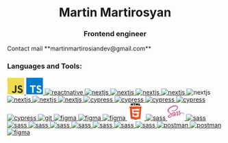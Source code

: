  <h1 align="center">Martin Martirosyan</h1>
    <h3 align="center">Frontend engineer</h3>
    <span>Contact mail **martinmartirosiandev@gmail.com**</span>
    <h3 align="left">Languages and Tools:</h3>
    <p align="left">
      <a
        href="https://developer.mozilla.org/en-US/docs/Web/JavaScript"
        target="blank"
        rel="noreferrer"
      >
        <img
          src="https://raw.githubusercontent.com/devicons/devicon/master/icons/javascript/javascript-original.svg"
          alt="javascript"
          width="40"
          height="40"
        />
      </a>
      <a
        href="https://www.typescriptlang.org/"
        target="_blank"
        rel="noreferrer"
      >
        <img
          src="https://raw.githubusercontent.com/devicons/devicon/master/icons/typescript/typescript-original.svg"
          alt="typescript"
          width="40"
          height="40"
        />
      </a>
      <a href="https://react.dev/" target="_blank" rel="noreferrer">
        <img
          src="https://reactnative.dev/img/header_logo.svg"
          alt="reactnative"
          width="40"
          height="40"
        />
      </a>
      <a
        href="https://nextjs.org/"
        target="_blank"
        rel="noreferrer"
        style="background-color: aliceblue"
      >
        <img
          src="https://cdn.worldvectorlogo.com/logos/nextjs-2.svg"
          alt="nextjs"
          width="40"
          height="40"
        />
      </a>
      <a href="https://redux.js.org/" target="_blank" rel="noreferrer">
        <img
          src="https://everyday.codes/wp-content/uploads/2020/01/0-U2DmhXYumRyXH6X1.png"
          alt="nextjs"
          width="40"
          height="40"
        />
      </a>
      <a
        href="https://mobx.js.org/README.html"
        target="_blank"
        rel="noreferrer"
      >
        <img
          src="https://mobx.js.org/img/mobx.png"
          alt="nextjs"
          width="40"
          height="40"
        />
      </a>
      <a href="https://graphql.org/" target="_blank" rel="noreferrer">
        <img
          src="https://upload.wikimedia.org/wikipedia/commons/thumb/1/17/GraphQL_Logo.svg/1200px-GraphQL_Logo.svg.png"
          alt="nextjs"
          width="40"
          height="40"
        />
      </a>
      <a rel="noreferrer">
        <img
          src="https://i.etsystatic.com/30965494/r/il/3d9bce/3526008378/il_fullxfull.3526008378_qsce.jpg"
          alt="nextjs"
          width="40"
          height="40"
        />
      </a>
      <a
        href="https://firebase.google.com/?gad_source=1&gclid=Cj0KCQjw9Km3BhDjARIsAGUb4nzBBoskAPibk0rlqvyzxgGDfxTcncNT6seOLghNo7EsPtrAFYGOC4MaAp7KEALw_wcB&gclsrc=aw.ds"
        target="_blank"
        rel="noreferrer"
      >
        <img
          src="https://miro.medium.com/v2/resize:fit:300/1*R4c8lHBHuH5qyqOtZb3h-w.png"
          alt="nextjs"
          width="40"
          height="40"
        />
      </a>
      <a href="https://jestjs.io/" target="_blank" rel="noreferrer">
        <img
          src="https://www.remoterocketship.com/images/blog/Jest-icon-for-blog.jpg"
          alt="nextjs"
          width="40"
          height="40"
        />
      </a>
      <a
        href="https://testing-library.com/docs/react-testing-library/intro/"
        target="_blank"
        rel="noreferrer"
      >
        <img
          src="https://www.npmjs.com/npm-avatar/eyJhbGciOiJIUzI1NiIsInR5cCI6IkpXVCJ9.eyJhdmF0YXJVUkwiOiJodHRwczovL3MuZ3JhdmF0YXIuY29tL2F2YXRhci8yZjJlZGE1Zjk5MDg4ZjlhMmJkM2M3ZDY1Nzc1ZjMyMz9zaXplPTQ5NiZkZWZhdWx0PXJldHJvIn0.GK_iK0AfcN-AIa-cw34YqonuoTowfc-ZngV-e_00PGY"
          alt="nextjs"
          width="40"
          height="40"
        />
      </a>
      <a href="https://www.cypress.io" target="_blank" rel="noreferrer">
        <img
          src="https://raw.githubusercontent.com/simple-icons/simple-icons/6e46ec1fc23b60c8fd0d2f2ff46db82e16dbd75f/icons/cypress.svg"
          alt="cypress"
          width="40"
          height="40"
        />
      </a>
      <a href="https://storybook.js.org/" target="_blank" rel="noreferrer">
        <img
          src="https://static-00.iconduck.com/assets.00/storybook-icon-icon-1645x2048-ir1mrc43.png"
          alt="cypress"
          width="40"
          height="40"
        />
      </a>
      <a href="https://eslint.org/" target="_blank" rel="noreferrer">
        <img
          src="https://images.credly.com/images/e6eebd0c-6a17-4c06-b172-02ca9f6beb06/eslint.png"
          alt="cypress"
          width="40"
          height="40"
        />
      </a>
      <a href="https://prettier.io/docs/en/" target="_blank" rel="noreferrer">
        <img
          src="https://prettier.io/icon.png"
          alt="cypress"
          width="40"
          height="40"
        />
      </a>
      <a href="https://webpack.js.org/" target="_blank" rel="noreferrer">
        <img
          src="https://repository-images.githubusercontent.com/76603199/0d36ee00-8030-11e9-9d07-c393f6039471"
          alt="cypress"
          width="40"
          height="40"
        />
      </a>
      <a href="https://git-scm.com/" target="_blank" rel="noreferrer">
        <img
          src="https://www.vectorlogo.zone/logos/git-scm/git-scm-icon.svg"
          alt="git"
          width="40"
          height="40"
        />
      </a>
      <a href="https://ant.design/" target="_blank" rel="noreferrer">
        <img
          src="https://www.christopherkao.me/content/images/2022/01/68747470733a2f2f67772e616c697061796f626a656374732e636f6d2f7a6f732f726d73706f7274616c2f4b4470677667754d704766716148506a6963524b2e737667.svg"
          alt="figma"
          width="40"
          height="40"
        />
      </a>
      <a href="https://tailwindcss.com/" target="_blank" rel="noreferrer">
        <img
          src="https://w7.pngwing.com/pngs/293/485/png-transparent-tailwind-css-hd-logo.png"
          alt="figma"
          width="40"
          height="40"
        />
      </a>
      <a href="https://getbootstrap.com/" target="_blank" rel="noreferrer">
        <img
          src="https://upload.wikimedia.org/wikipedia/commons/thumb/b/b2/Bootstrap_logo.svg/800px-Bootstrap_logo.svg.png"
          alt="figma"
          width="40"
          height="40"
        />
      </a>
      <a href="https://www.w3.org/html/" target="_blank" rel="noreferrer">
        <img
          src="https://raw.githubusercontent.com/devicons/devicon/master/icons/html5/html5-original-wordmark.svg"
          alt="html5"
          width="40"
          height="40"
        />
      </a>
      <a
        href="https://developer.mozilla.org/en-US/docs/Web/CSS"
        target="_blank"
        rel="noreferrer"
      >
        <img
          src="https://upload.wikimedia.org/wikipedia/commons/d/d5/CSS3_logo_and_wordmark.svg"
          alt="sass"
          width="40"
          height="40"
        />
      </a>
      <a href="https://sass-lang.com" target="_blank" rel="noreferrer">
        <img
          src="https://raw.githubusercontent.com/devicons/devicon/master/icons/sass/sass-original.svg"
          alt="sass"
          width="40"
          height="40"
        />
      </a>
      <a href="https://nodejs.org/en" target="_blank" rel="noreferrer">
        <img
          src="https://upload.wikimedia.org/wikipedia/commons/thumb/7/7e/Node.js_logo_2015.svg/2560px-Node.js_logo_2015.svg.png"
          alt="sass"
          width="100"
          height="40"
        />
      </a>
      <a href="https://nestjs.com/" target="_blank" rel="noreferrer">
        <img
          src="https://nestjs.com/img/logo-small.svg"
          alt="sass"
          width="40"
          height="40"
        />
      </a>
      <a href="https://expressjs.com/" target="_blank" rel="noreferrer">
        <img
          src="https://w7.pngwing.com/pngs/925/447/png-transparent-express-js-node-js-javascript-mongodb-node-js-text-trademark-logo.png"
          alt="sass"
          width="40"
          height="40"
        />
      </a>
      <a href="https://www.mysql.com/" target="_blank" rel="noreferrer">
        <img
          src="https://cdn.clever-cloud.com/uploads/2023/03/mysql.svg"
          alt="sass"
          width="40"
          height="40"
        />
      </a>
      <a href="https://typeorm.io/" target="_blank" rel="noreferrer">
        <img
          src="https://seeklogo.com/images/T/typeorm-logo-F243B34DEE-seeklogo.com.png"
          alt="sass"
          width="40"
          height="40"
        />
      </a>
      <a href="https://www.mongodb.com/" target="_blank" rel="noreferrer">
        <img
          src="https://studio3t.com/wp-content/uploads/2020/09/introduction-to-mongodb-1024x278.png"
          alt="sass"
          width="70"
          height="40"
        />
      </a>
      <a
        href="https://www.atlassian.com/software/jira"
        target="_blank"
        rel="noreferrer"
      >
        <img
          src="https://w7.pngwing.com/pngs/992/738/png-transparent-jira-hd-logo-thumbnail.png"
          alt="sass"
          width="40"
          height="40"
        />
      </a>
      <a href="https://trello.com/" target="_blank" rel="noreferrer">
        <img
          src="https://cdn-icons-png.flaticon.com/512/6124/6124991.png"
          alt="sass"
          width="40"
          height="40"
        />
      </a>
      <a href="https://swagger.io/" target="_blank" rel="noreferrer">
        <img
          src="https://static-00.iconduck.com/assets.00/swagger-icon-1024x1024-09037v1r.png"
          alt="postman"
          width="40"
          height="40"
        />
      </a>
      <a href="https://postman.com" target="_blank" rel="noreferrer">
        <img
          src="https://www.vectorlogo.zone/logos/getpostman/getpostman-icon.svg"
          alt="postman"
          width="40"
          height="40"
        />
      </a>
      <a href="https://www.figma.com/" target="_blank" rel="noreferrer">
        <img
          src="https://www.vectorlogo.zone/logos/figma/figma-icon.svg"
          alt="figma"
          width="40"
          height="40"
        />
      </a>
    </p>
